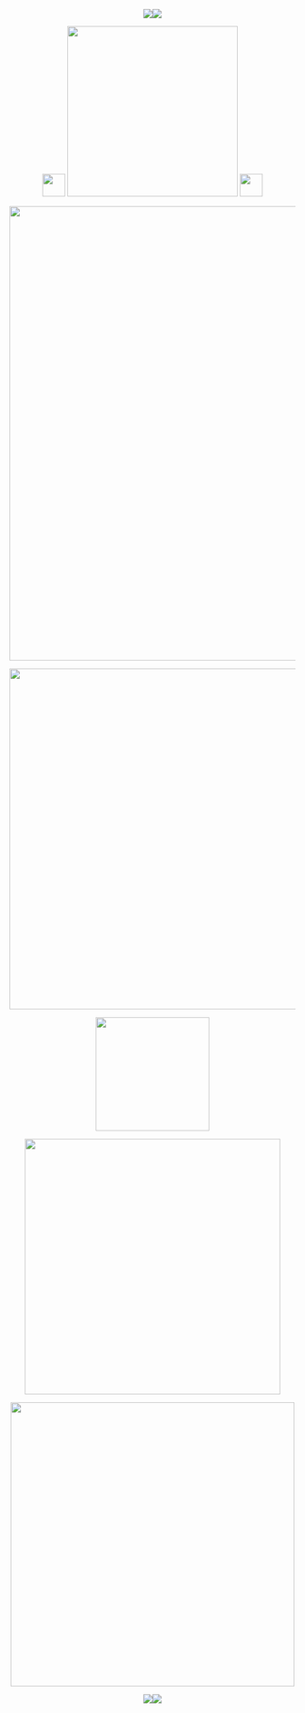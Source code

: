 <!--
**rigbydotnet/rigbydotnet** is my `README.md` and will appear on my profile
can also add width="400" to the img src part -->

<p align="center">
 <img src="https://file.garden/ZRfaX7xMiQQHiMQP/blobsthing.gif"/><img src="https://file.garden/ZRfaX7xMiQQHiMQP/blobsthing.gif"/>
</p>
<p align="center">
<img src="https://file.garden/ZRfaX7xMiQQHiMQP/sillyguy11.png" width="40"/> <img src="https://file.garden/ZRfaX7xMiQQHiMQP/rigbydotnentttdsv.png" width="300"/> <img src="https://file.garden/ZRfaX7xMiQQHiMQP/sillyguy11.png" width="40"/>
</p>
<p align="center">
 <img src="https://file.garden/ZRfaX7xMiQQHiMQP/neuvillettegraphiiicsz.png" width="800"/>
</p>

<p align="center">
<img src="https://file.garden/ZRfaX7xMiQQHiMQP/text11new.png" width="600"/>
</p>
<p align="center">
<img src="https://file.garden/ZRfaX7xMiQQHiMQP/basicdnithingy.png" width="200"/>
</p>
<p align="center">
<img src="https://file.garden/ZRfaX7xMiQQHiMQP/text22new.png" width="450"/>
</p>
<p align="center">
<img src="https://file.garden/ZRfaX7xMiQQHiMQP/text33new.png" width="500"/>
</p>
<p align="center">
 <img src="https://file.garden/ZRfaX7xMiQQHiMQP/blobsthing.gif"/><img src="https://file.garden/ZRfaX7xMiQQHiMQP/blobsthing.gif"/>
</p>



